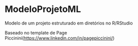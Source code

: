 # ModeloProjetoML
Modelo de um projeto estruturado em diretórios no R/RStudio

Baseado no template de Page Piccinini(https://www.linkedin.com/in/pagepiccinini/)
